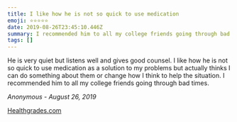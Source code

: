 ```yaml
---
title: I like how he is not so quick to use medication
emoji: ⭐⭐⭐⭐⭐
date: 2019-08-26T23:45:10.446Z
summary: I recommended him to all my college friends going through bad times. -Anonymous
tags: []
---
```

He is very quiet but listens well and gives good counsel. I like how he is not so quick to use medication as a solution to my problems but actually thinks I can do something about them or change how I think to help the situation. I recommended him to all my college friends going through bad times.

*Anonymous - August 26, 2019*

[Healthgrades.com](https://www.healthgrades.com/physician/dr-anthony-duk-23s7g)